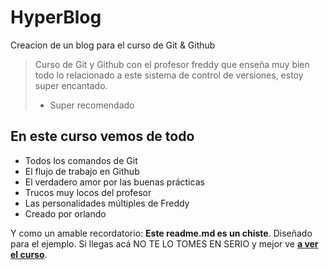 # HyperBlog
Creacion de un blog para el curso de Git &amp; Github
>Curso de Git y Github con el profesor freddy que enseña muy bien todo lo relacionado a este sistema de control de versiones, estoy super encantado.
> - Super recomendado

## En este curso vemos de todo
* Todos los comandos de Git
* El flujo de trabajo en Github
* El verdadero amor por las buenas prácticas
* Trucos muy locos del profesor
* Las personalidades múltiples de Freddy
* Creado por orlando

Y como un amable recordatorio: **Este readme.md es un chiste**.  Diseñado para el ejemplo. Si llegas acá NO TE LO TOMES EN SERIO y mejor ve [**a ver el curso**](https://platzi.com/cursos/git-github/ "a ver el curso").
